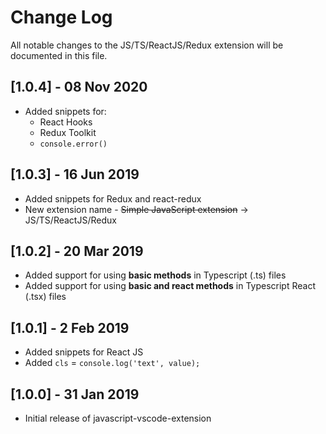 # Change Log

All notable changes to the JS/TS/ReactJS/Redux extension will be documented in this file.

## [1.0.4] - 08 Nov 2020

- Added snippets for:
  - React Hooks
  - Redux Toolkit
  - `console.error()`

## [1.0.3] - 16 Jun 2019

- Added snippets for Redux and react-redux
- New extension name - ~~Simple JavaScript extension~~ -> JS/TS/ReactJS/Redux

## [1.0.2] - 20 Mar 2019

- Added support for using **basic methods** in Typescript (.ts) files
- Added support for using **basic and react methods** in Typescript React (.tsx) files

## [1.0.1] - 2 Feb 2019

- Added snippets for React JS
- Added `cls` = `console.log('text', value);`

## [1.0.0] - 31 Jan 2019

- Initial release of javascript-vscode-extension
